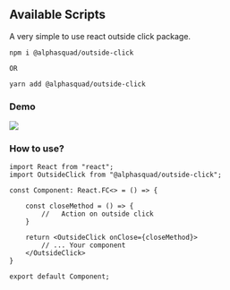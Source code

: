 ## Available Scripts

A very simple to use react outside click package.
````
npm i @alphasquad/outside-click

OR

yarn add @alphasquad/outside-click
````

### Demo

![](https://alpha-squad-docs.s3.amazonaws.com/images/outside.gif)

### How to use?

````
import React from "react";
import OutsideClick from "@alphasquad/outside-click";

const Component: React.FC<> = () => {

    const closeMethod = () => {
        //   Action on outside click 
    }

    return <OutsideClick onClose={closeMethod}>
        // ... Your component
    </OutsideClick>
}

export default Component;

````
